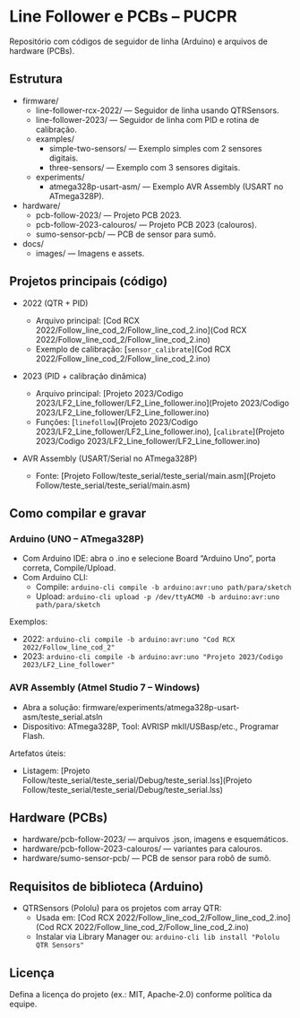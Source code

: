 # Line Follower e PCBs – PUCPR

Repositório com códigos de seguidor de linha (Arduino) e arquivos de hardware (PCBs).

## Estrutura

- firmware/
  - line-follower-rcx-2022/ — Seguidor de linha usando QTRSensors.
  - line-follower-2023/ — Seguidor de linha com PID e rotina de calibração.
  - examples/
    - simple-two-sensors/ — Exemplo simples com 2 sensores digitais.
    - three-sensors/ — Exemplo com 3 sensores digitais.
  - experiments/
    - atmega328p-usart-asm/ — Exemplo AVR Assembly (USART no ATmega328P).
- hardware/
  - pcb-follow-2023/ — Projeto PCB 2023.
  - pcb-follow-2023-calouros/ — Projeto PCB 2023 (calouros).
  - sumo-sensor-pcb/ — PCB de sensor para sumô.
- docs/
  - images/ — Imagens e assets.

## Projetos principais (código)

- 2022 (QTR + PID)
  - Arquivo principal: [Cod RCX 2022/Follow_line_cod_2/Follow_line_cod_2.ino](Cod RCX 2022/Follow_line_cod_2/Follow_line_cod_2.ino)
  - Exemplo de calibração: [`sensor_calibrate`](Cod RCX 2022/Follow_line_cod_2/Follow_line_cod_2.ino)

- 2023 (PID + calibração dinâmica)
  - Arquivo principal: [Projeto 2023/Codigo 2023/LF2_Line_follower/LF2_Line_follower.ino](Projeto 2023/Codigo 2023/LF2_Line_follower/LF2_Line_follower.ino)
  - Funções: [`linefollow`](Projeto 2023/Codigo 2023/LF2_Line_follower/LF2_Line_follower.ino), [`calibrate`](Projeto 2023/Codigo 2023/LF2_Line_follower/LF2_Line_follower.ino)

- AVR Assembly (USART/Serial no ATmega328P)
  - Fonte: [Projeto Follow/teste_serial/teste_serial/main.asm](Projeto Follow/teste_serial/teste_serial/main.asm)

## Como compilar e gravar

### Arduino (UNO – ATmega328P)
- Com Arduino IDE: abra o .ino e selecione Board “Arduino Uno”, porta correta, Compile/Upload.
- Com Arduino CLI:
  - Compile: `arduino-cli compile -b arduino:avr:uno path/para/sketch`
  - Upload: `arduino-cli upload -p /dev/ttyACM0 -b arduino:avr:uno path/para/sketch`

Exemplos:
- 2022: `arduino-cli compile -b arduino:avr:uno "Cod RCX 2022/Follow_line_cod_2"`
- 2023: `arduino-cli compile -b arduino:avr:uno "Projeto 2023/Codigo 2023/LF2_Line_follower"`

### AVR Assembly (Atmel Studio 7 – Windows)
- Abra a solução: firmware/experiments/atmega328p-usart-asm/teste_serial.atsln
- Dispositivo: ATmega328P, Tool: AVRISP mkII/USBasp/etc., Programar Flash.

Artefatos úteis:
- Listagem: [Projeto Follow/teste_serial/teste_serial/Debug/teste_serial.lss](Projeto Follow/teste_serial/teste_serial/Debug/teste_serial.lss)

## Hardware (PCBs)

- hardware/pcb-follow-2023/ — arquivos .json, imagens e esquemáticos.
- hardware/pcb-follow-2023-calouros/ — variantes para calouros.
- hardware/sumo-sensor-pcb/ — PCB de sensor para robô de sumô.

## Requisitos de biblioteca (Arduino)

- QTRSensors (Pololu) para os projetos com array QTR:
  - Usada em: [Cod RCX 2022/Follow_line_cod_2/Follow_line_cod_2.ino](Cod RCX 2022/Follow_line_cod_2/Follow_line_cod_2.ino)
  - Instalar via Library Manager ou: `arduino-cli lib install "Pololu QTR Sensors"`

## Licença

Defina a licença do projeto (ex.: MIT, Apache-2.0) conforme política da equipe.